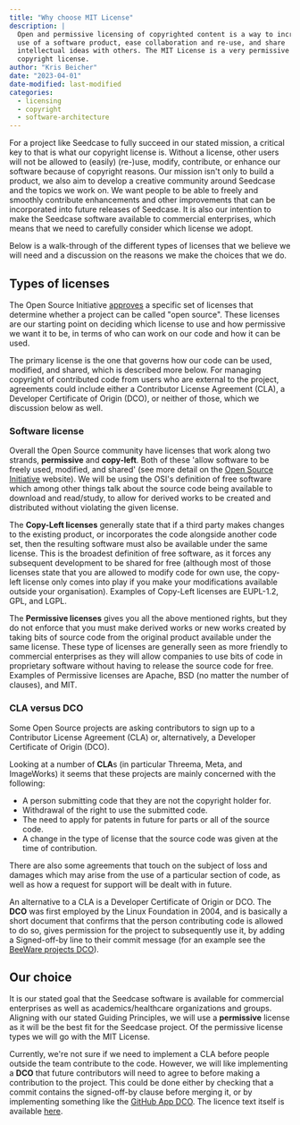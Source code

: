 ```yaml
---
title: "Why choose MIT License"
description: |
  Open and permissive licensing of copyrighted content is a way to increase 
  use of a software product, ease collaboration and re-use, and share
  intellectual ideas with others. The MIT License is a very permissive 
  copyright license.
author: "Kris Beicher"
date: "2023-04-01"
date-modified: last-modified
categories:
  - licensing
  - copyright
  - software-architecture
---
```


For a project like Seedcase to fully succeed in our stated mission, a
critical key to that is what our copyright license is. Without a
license, other users will not be allowed to (easily) (re-)use, modify,
contribute, or enhance our software because of copyright reasons. Our
mission isn't only to build a product, we also aim to develop a creative
community around Seedcase and the topics we work on. We want people to
be able to freely and smoothly contribute enhancements and other
improvements that can be incorporated into future releases of Seedcase.
It is also our intention to make the Seedcase software available to
commercial enterprises, which means that we need to carefully consider
which license we adopt.

Below is a walk-through of the different types of licenses that we
believe we will need and a discussion on the reasons we make the choices
that we do.

## Types of licenses

The Open Source Initiative [approves](https://opensource.org/licenses) a
specific set of licenses that determine whether a project can be called
"open source". These licenses are our starting point on deciding which
license to use and how permissive we want it to be, in terms of who can
work on our code and how it can be used.

The primary license is the one that governs how our code can be used,
modified, and shared, which is described more below. For managing
copyright of contributed code from users who are external to the
project, agreements could include either a Contributor License Agreement
(CLA), a Developer Certificate of Origin (DCO), or neither of those,
which we discussion below as well.

### Software license

Overall the Open Source community have licenses that work along two
strands, **permissive** and **copy-left**. Both of these 'allow software
to be freely used, modified, and shared' (see more detail on the [Open
Source Initiative](https://opensource.org/licenses) website). We will be
using the OSI's definition of free software which among other things
talk about the source code being available to download and read/study,
to allow for derived works to be created and distributed without
violating the given license.

The **Copy-Left licenses** generally state that if a third party makes
changes to the existing product, or incorporates the code alongside
another code set, then the resulting software must also be available
under the same license. This is the broadest definition of free
software, as it forces any subsequent development to be shared for free
(although most of those licenses state that you are allowed to modify
code for own use, the copy-left license only comes into play if you make
your modifications available outside your organisation). Examples of
Copy-Left licenses are EUPL-1.2, GPL, and LGPL.

The **Permissive licenses** gives you all the above mentioned rights,
but they do not enforce that you must make derived works or new works
created by taking bits of source code from the original product
available under the same license. These type of licenses are generally
seen as more friendly to commercial enterprises as they will allow
companies to use bits of code in proprietary software without having to
release the source code for free. Examples of Permissive licenses are
Apache, BSD (no matter the number of clauses), and MIT.

### CLA versus DCO

Some Open Source projects are asking contributors to sign up to a
Contributor License Agreement (CLA) or, alternatively, a Developer
Certificate of Origin (DCO).

Looking at a number of **CLA**s (in particular Threema, Meta, and
ImageWorks) it seems that these projects are mainly concerned with the
following:

-   A person submitting code that they are not the copyright holder for.
-   Withdrawal of the right to use the submitted code.
-   The need to apply for patents in future for parts or all of the
    source code.
-   A change in the type of license that the source code was given at
    the time of contribution.

There are also some agreements that touch on the subject of loss and
damages which may arise from the use of a particular section of code, as
well as how a request for support will be dealt with in future.

An alternative to a CLA is a Developer Certificate of Origin or DCO. The
**DCO** was first employed by the Linux Foundation in 2004, and is
basically a short document that confirms that the person contributing
code is allowed to do so, gives permission for the project to
subsequently use it, by adding a Signed-off-by line to their commit
message (for an example see the [BeeWare projects
DCO](https://beeware.org/contributing/how/dco/what/)).

## Our choice

It is our stated goal that the Seedcase software is available for
commercial enterprises as well as academics/healthcare organizations and
groups. Aligning with our stated Guiding Principles, we will use a
**permissive** license as it will be the best fit for the Seedcase
project. Of the permissive license types we will go with the MIT
License.

Currently, we're not sure if we need to implement a CLA before people
outside the team contribute to the code. However, we will like
implementing a **DCO** that future contributors will need to agree to
before making a contribution to the project. This could be done either
by checking that a commit contains the signed-off-by clause before
merging it, or by implementing something like the [GitHub App
DCO](https://github.com/apps/dco). The licence text itself is available
[here](https://developercertificate.org).
